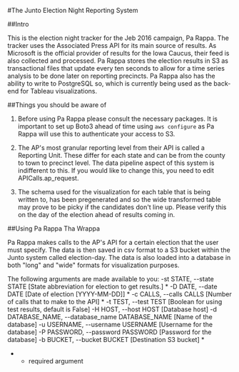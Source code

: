 #The Junto Election Night Reporting System

##Intro

This is the election night tracker for the Jeb 2016 campaign, Pa Rappa.
The tracker uses the Associated Press API for its main source of results.
As Microsoft is the official provider of results for the Iowa Caucus, their feed is also collected and processed.
Pa Rappa stores the election results in S3 as transactional files that update every ten seconds to allow for a time series analysis to be done later on reporting precincts.
Pa Rappa also has the ability to write to PostgreSQL so, which is currently being used as the back-end for Tableau visualizations.


##Things you should be aware of

1. Before using Pa Rappa please consult the necessary packages. It is important to set up Boto3 ahead of time using `aws configure` as Pa Rappa will use this to authenticate your access to S3.

2. The AP's most granular reporting level from their API is called a Reporting Unit. These differ for each state and can be from the county to town to precinct level. The data pipeline aspect of this system is indifferent to this. If you would like to change this, you need to edit APICalls.ap_request.

3. The schema used for the visualization for each table that is being written to, has been pregenerated and so the wide transformed table may prove to be picky if the candidates don't line up. Please verify this on the day of the election ahead of results coming in.


##Using Pa Rappa Tha Wrappa

Pa Rappa makes calls to the AP's API for a certain election that the user must specify. The data is then saved in csv format to a S3 bucket within the Junto system called election-day. The data is also loaded into a database in both "long" and "wide" formats for visualization purposes.

The following arguments are made available to you:
  -st STATE, --state STATE [State abbreviation for election to get results.] *
  -D DATE, --date DATE  [Date of election [YYYY-MM-DD]] *
  -c CALLS, --calls CALLS [Number of calls that to make to the API] *
  -t TEST, --test TEST  [Boolean for using test results, default is False]
  -H HOST, --host HOST  [Database host]
  -d DATABASE_NAME, --database_name DATABASE_NAME [Name of the database]
  -u USERNAME, --username USERNAME [Username for the database]
  -P PASSWORD, --password PASSWORD [Password for the database]
  -b BUCKET, --bucket BUCKET [Destination S3 bucket] *

  - * required argument
